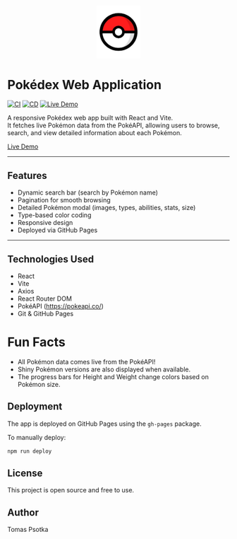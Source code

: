 <p align="center">
  <img src="https://raw.githubusercontent.com/tomaspsotkka/Pokedex/master/src/assets/pokeball.png" width="100" alt="Pokéball" />
</p>

# Pokédex Web Application

[![CI](https://github.com/tomaspsotkka/Pokedex/actions/workflows/ci.yml/badge.svg)](https://github.com/tomaspsotkka/Pokedex/actions/workflows/ci.yml)
[![CD](https://github.com/tomaspsotkka/Pokedex/actions/workflows/cd.yml/badge.svg)](https://github.com/tomaspsotkka/Pokedex/actions/workflows/cd.yml)
[![Live Demo](https://img.shields.io/badge/demo-live-brightgreen)](https://tomaspsotkka.github.io/Pokedex)

A responsive Pokédex web app built with React and Vite.  
It fetches live Pokémon data from the PokéAPI, allowing users to browse, search, and view detailed information about each Pokémon.

[Live Demo](https://tomaspsotkka.github.io/Pokedex/)

---

## Features

- Dynamic search bar (search by Pokémon name)
- Pagination for smooth browsing
- Detailed Pokémon modal (images, types, abilities, stats, size)
- Type-based color coding
- Responsive design
- Deployed via GitHub Pages

---

## Technologies Used

- React
- Vite
- Axios
- React Router DOM
- PokéAPI (https://pokeapi.co/)
- Git & GitHub Pages

# Fun Facts

- All Pokémon data comes live from the PokéAPI!
- Shiny Pokémon versions are also displayed when available.
- The progress bars for Height and Weight change colors based on Pokémon size.

## Deployment

The app is deployed on GitHub Pages using the `gh-pages` package.

To manually deploy:

```bash
npm run deploy
```

## License
This project is open source and free to use.

## Author
Tomas Psotka

